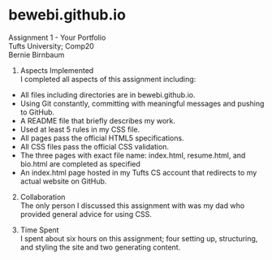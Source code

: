 # bewebi.github.io

Assignment 1 - Your Portfolio <br>
Tufts University; Comp20 <br>
Bernie Birnbaum

1. Aspects Implemented
<br>  I completed all aspects of this assignment including:
  - All files including directories are in bewebi.github.io.
  - Using Git constantly, committing with meaningful messages and pushing to GitHub.
  - A README file that briefly describes my work.
  - Used at least 5 rules in my CSS file.
  - All pages pass the official HTML5 specifications.
  - All CSS files pass the official CSS validation.
  - The three pages with exact file name: index.html, resume.html, and bio.html are completed as specified
  - An index.html page hosted in my Tufts CS account that redirects to my actual website on GitHub.

2. Collaboration
<br>  The only person I discussed this assignment with was my dad who provided general advice for using CSS.

3. Time Spent
<br>  I spent about six hours on this assignment; four setting up, structuring, and styling the site and two generating content.
